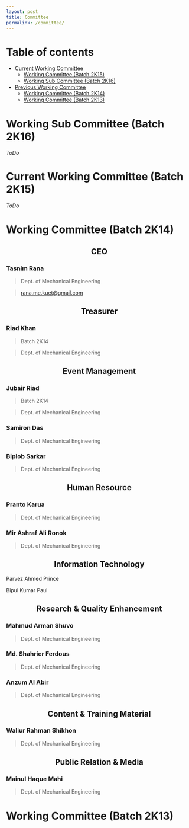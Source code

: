 ```yaml
---
layout: post
title: Committee
permalink: /committee/
---
```


# Table of contents
- [Current Working Committee](#current)
    * [Working Committee (Batch 2K15)](#2K15)
    * [Working Sub Committee (Batch 2K16)](#2K16)
- [Previous Working Committee](#previous)
    * [Working Committee (Batch 2K14)](#2K14)
    * [Working Committee (Batch 2K13)](#2K13)


# Working Sub Committee (Batch 2K16) <a name="2K16"> </a>

_ToDo_

# Current Working Committee (Batch 2K15)

_ToDo_

# Working Committee (Batch 2K14) <a name="2K14"> </a>

## <center> CEO </center>

### Tasnim Rana 
> Dept. of Mechanical Engineering

> rana.me.kuet@gmail.com


## <center> Treasurer </center>

### Riad Khan

> Batch 2K14

> Dept. of Mechanical Engineering


## <center> Event  Management </center>

### Jubair Riad

> Batch 2K14

> Dept. of Mechanical Engineering

### Samiron Das
> Dept. of Mechanical Engineering

### Biplob Sarkar
> Dept. of Mechanical Engineering

## <center> Human  Resource </center>

### Pranto Karua
> Dept. of Mechanical Engineering

### Mir Ashraf Ali Ronok
> Dept. of Mechanical Engineering

## <center> Information  Technology </center>
Parvez Ahmed Prince

Bipul Kumar Paul

## <center> Research & Quality Enhancement </center>

### Mahmud Arman Shuvo
> Dept. of Mechanical Engineering

### Md. Shahrier Ferdous
> Dept. of Mechanical Engineering

### Anzum Al Abir
> Dept. of Mechanical Engineering


## <center> Content & Training Material </center>
### Waliur Rahman Shikhon
> Dept. of Mechanical Engineering

## <center> Public Relation & Media </center>

### Mainul Haque Mahi

> Dept. of Mechanical Engineering

# Working Committee (Batch 2K13)

